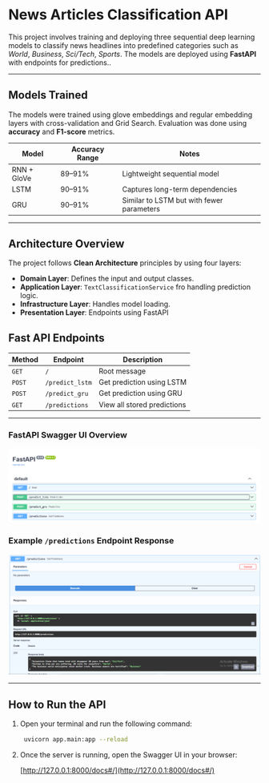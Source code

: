 # News Articles Classification API

This project involves training and deploying three sequential  deep learning models to classify news headlines into predefined categories such as *World*, *Business*, *Sci/Tech*, *Sports*. The models are deployed using **FastAPI** with endpoints for predictions..

---

## Models Trained

The models were trained using glove embeddings and regular embedding layers with cross-validation and Grid Search. Evaluation was done using **accuracy** and **F1-score** metrics.

| Model | Accuracy Range | Notes |
|-------|----------------|-------|
| RNN + GloVe | 89–91% | Lightweight sequential model |
| LSTM | 90–91% | Captures long-term dependencies |
| GRU | 90–91% | Similar to LSTM but with fewer parameters |

---

## Architecture Overview

The project follows **Clean Architecture** principles by using four layers:

- **Domain Layer**: Defines the input and output classes.
- **Application Layer**: `TextClassificationService` fro handling prediction logic.
- **Infrastructure Layer**: Handles model loading.
- **Presentation Layer**: Endpoints using FastAPI

## Fast API Endpoints


| Method | Endpoint         | Description                 |
|--------|------------------|-----------------------------|
| `GET`  | `/`              | Root message                |
| `POST` | `/predict_lstm`  | Get prediction using LSTM   |
| `POST` | `/predict_gru`   | Get prediction using GRU    |
| `GET`  | `/predictions`   | View all stored predictions |

---

### FastAPI Swagger UI Overview

![Swagger Overview](API-IMAGES/endpoints.png.png)

### Example `/predictions` Endpoint Response

![Predictions Output](API-IMAGES/get.png.png)

---

## How to Run the API

1. Open your terminal and run the following command:

    ```bash
     uvicorn app.main:app --reload
    ```

2. Once the server is running, open the Swagger UI in your browser:

    [http://127.0.0.1:8000/docs#/](http://127.0.0.1:8000/docs#/)
